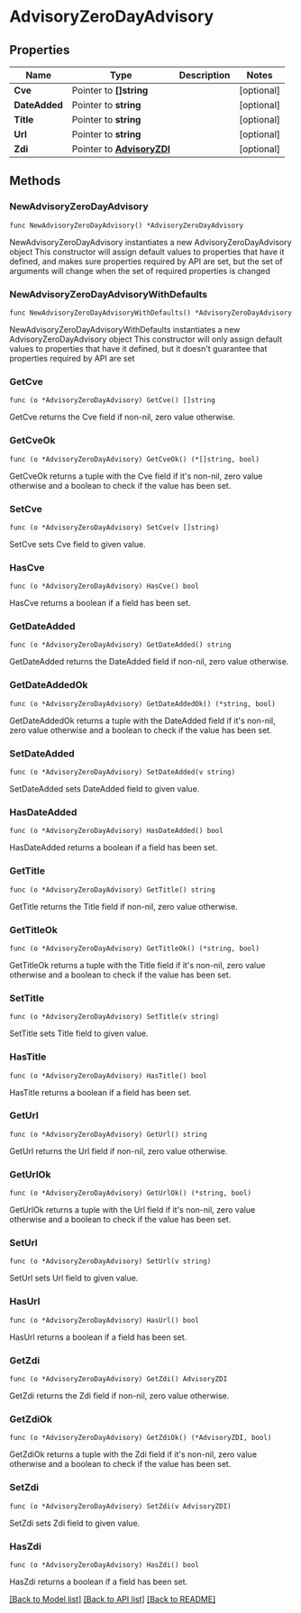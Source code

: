 # AdvisoryZeroDayAdvisory

## Properties

Name | Type | Description | Notes
------------ | ------------- | ------------- | -------------
**Cve** | Pointer to **[]string** |  | [optional] 
**DateAdded** | Pointer to **string** |  | [optional] 
**Title** | Pointer to **string** |  | [optional] 
**Url** | Pointer to **string** |  | [optional] 
**Zdi** | Pointer to [**AdvisoryZDI**](AdvisoryZDI.md) |  | [optional] 

## Methods

### NewAdvisoryZeroDayAdvisory

`func NewAdvisoryZeroDayAdvisory() *AdvisoryZeroDayAdvisory`

NewAdvisoryZeroDayAdvisory instantiates a new AdvisoryZeroDayAdvisory object
This constructor will assign default values to properties that have it defined,
and makes sure properties required by API are set, but the set of arguments
will change when the set of required properties is changed

### NewAdvisoryZeroDayAdvisoryWithDefaults

`func NewAdvisoryZeroDayAdvisoryWithDefaults() *AdvisoryZeroDayAdvisory`

NewAdvisoryZeroDayAdvisoryWithDefaults instantiates a new AdvisoryZeroDayAdvisory object
This constructor will only assign default values to properties that have it defined,
but it doesn't guarantee that properties required by API are set

### GetCve

`func (o *AdvisoryZeroDayAdvisory) GetCve() []string`

GetCve returns the Cve field if non-nil, zero value otherwise.

### GetCveOk

`func (o *AdvisoryZeroDayAdvisory) GetCveOk() (*[]string, bool)`

GetCveOk returns a tuple with the Cve field if it's non-nil, zero value otherwise
and a boolean to check if the value has been set.

### SetCve

`func (o *AdvisoryZeroDayAdvisory) SetCve(v []string)`

SetCve sets Cve field to given value.

### HasCve

`func (o *AdvisoryZeroDayAdvisory) HasCve() bool`

HasCve returns a boolean if a field has been set.

### GetDateAdded

`func (o *AdvisoryZeroDayAdvisory) GetDateAdded() string`

GetDateAdded returns the DateAdded field if non-nil, zero value otherwise.

### GetDateAddedOk

`func (o *AdvisoryZeroDayAdvisory) GetDateAddedOk() (*string, bool)`

GetDateAddedOk returns a tuple with the DateAdded field if it's non-nil, zero value otherwise
and a boolean to check if the value has been set.

### SetDateAdded

`func (o *AdvisoryZeroDayAdvisory) SetDateAdded(v string)`

SetDateAdded sets DateAdded field to given value.

### HasDateAdded

`func (o *AdvisoryZeroDayAdvisory) HasDateAdded() bool`

HasDateAdded returns a boolean if a field has been set.

### GetTitle

`func (o *AdvisoryZeroDayAdvisory) GetTitle() string`

GetTitle returns the Title field if non-nil, zero value otherwise.

### GetTitleOk

`func (o *AdvisoryZeroDayAdvisory) GetTitleOk() (*string, bool)`

GetTitleOk returns a tuple with the Title field if it's non-nil, zero value otherwise
and a boolean to check if the value has been set.

### SetTitle

`func (o *AdvisoryZeroDayAdvisory) SetTitle(v string)`

SetTitle sets Title field to given value.

### HasTitle

`func (o *AdvisoryZeroDayAdvisory) HasTitle() bool`

HasTitle returns a boolean if a field has been set.

### GetUrl

`func (o *AdvisoryZeroDayAdvisory) GetUrl() string`

GetUrl returns the Url field if non-nil, zero value otherwise.

### GetUrlOk

`func (o *AdvisoryZeroDayAdvisory) GetUrlOk() (*string, bool)`

GetUrlOk returns a tuple with the Url field if it's non-nil, zero value otherwise
and a boolean to check if the value has been set.

### SetUrl

`func (o *AdvisoryZeroDayAdvisory) SetUrl(v string)`

SetUrl sets Url field to given value.

### HasUrl

`func (o *AdvisoryZeroDayAdvisory) HasUrl() bool`

HasUrl returns a boolean if a field has been set.

### GetZdi

`func (o *AdvisoryZeroDayAdvisory) GetZdi() AdvisoryZDI`

GetZdi returns the Zdi field if non-nil, zero value otherwise.

### GetZdiOk

`func (o *AdvisoryZeroDayAdvisory) GetZdiOk() (*AdvisoryZDI, bool)`

GetZdiOk returns a tuple with the Zdi field if it's non-nil, zero value otherwise
and a boolean to check if the value has been set.

### SetZdi

`func (o *AdvisoryZeroDayAdvisory) SetZdi(v AdvisoryZDI)`

SetZdi sets Zdi field to given value.

### HasZdi

`func (o *AdvisoryZeroDayAdvisory) HasZdi() bool`

HasZdi returns a boolean if a field has been set.


[[Back to Model list]](../README.md#documentation-for-models) [[Back to API list]](../README.md#documentation-for-api-endpoints) [[Back to README]](../README.md)


